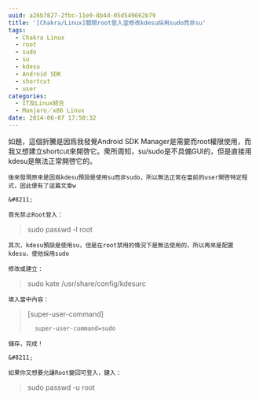 ```yaml
---
uuid: a26b7827-2fbc-11e9-8b4d-05d549662b79
title: '[Chakra/Linux]關閉root登入並修改kdesu採用sudo而非su'
tags:
  - Chakra Linux
  - root
  - sudo
  - su
  - kdesu
  - Android SDK
  - shortcut
  - user
categories:
  - IT及Linux綜合
  - Manjaro／x86 Linux
date: 2014-06-07 17:50:32
---
```


如題，這個折騰是因爲我發覺Android SDK Manager是需要而root權限使用，而我又想建立shortcut來開啓它。衆所周知，su/sudo是不具備GUI的，但是直接用kdesu是無法正常開啓它的。

	後來發現原來是因爲kdesu預設是使用su而非sudo，所以無法正常在當前的user開啓特定程式，因此便有了這篇文章w

	&#8211;

	首先禁止Root登入：

> sudo passwd -l root

	其次，kdesu預設是使用su，但是在root禁用的情況下是無法使用的，所以再來是配置kdesu，使他採用sudo

	修改或建立：

> sudo kate /usr/share/config/kdesurc

	填入當中內容：

> [super-user-command]
>
> 		super-user-command=sudo

	儲存，完成！

	&#8211;

	如果你又想要允讓Root變回可登入，鍵入：

> sudo passwd -u root
